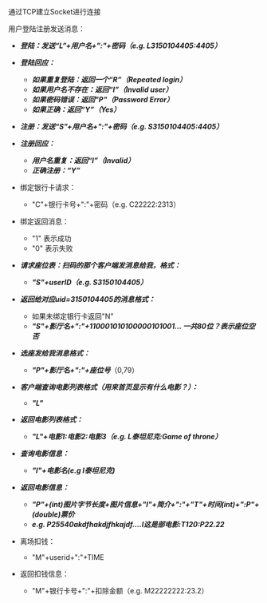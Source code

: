 通过TCP建立Socket进行连接

用户登陆注册发送消息：

- ***登陆：发送“L”+用户名+":"+密码（e.g. L3150104405:4405）***
- ***登陆回应：***
  - ***如果重复登陆：返回一个“R”（Repeated login）***
  - ***如果用户名不存在：返回“I”（Invalid user）***
  - ***如果密码错误：返回"P"（Password Error）***
  - ***如果正确：返回“Y”（Yes）***
- ***注册：发送“S”+用户名+":"+密码（e.g. S3150104405:4405）***
- ***注册回应：***
  - ***用户名重复：返回“I”（Invalid）***
  - ***正确注册：“Y”***
- 绑定银行卡请求：
  - "C"+银行卡号+":"+密码（e.g. C22222:2313）
- 绑定返回消息：
  - "1" 表示成功
  - "0" 表示失败


- ***请求座位表：扫码的那个客户端发消息给我，格式：***
  - ***"S"+userID（e.g. S3150104405）***
- ***返回给对应uid=3150104405的消息格式：***
  - 如果未绑定银行卡返回"N"
  - ***"S"+影厅名+":"+110001010100000101001… 一共80位？表示座位空否***
- ***选座发给我消息格式：***
  - ***"P"+影厅名+":"+座位号***（0,79）
- ***客户端查询电影列表格式（用来首页显示有什么电影？）：***
  - ***"L"***
- ***返回电影列表格式：***
  - ***"L"+电影1:电影2:电影3（e.g. L泰坦尼克:Game of throne）***
- ***查询电影信息：***
  - ***"I"+电影名(e.g I泰坦尼克)***
- ***返回电影信息：***
  - ***"P"+(int)图片字节长度+图片信息+"I"+简介+":"+"T"+时间(int)+":P"+(double)票价***
  - ***e.g. P25540akdfhakdjfhkajdf….I这是部电影:T120:P22.22***
- 离场扣钱：
  - "M"+userid+":"+TIME
- 返回扣钱信息：
  - "M"+银行卡号+":"+扣除金额（e.g. M22222222:23.2）